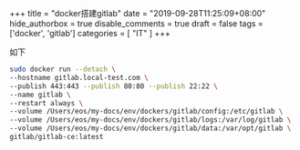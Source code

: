 +++
title = "docker搭建gitlab"
date = "2019-09-28T11:25:09+08:00"
hide_authorbox = true
disable_comments = true
draft = false
tags = ['docker', 'gitlab']
categories = [
    "IT"
]
+++

如下
```bash
sudo docker run --detach \
--hostname gitlab.local-test.com \
--publish 443:443 --publish 80:80 --publish 22:22 \
--name gitlab \
--restart always \
--volume /Users/eos/my-docs/env/dockers/gitlab/config:/etc/gitlab \
--volume /Users/eos/my-docs/env/dockers/gitlab/logs:/var/log/gitlab \
--volume /Users/eos/my-docs/env/dockers/gitlab/data:/var/opt/gitlab \
gitlab/gitlab-ce:latest
```
